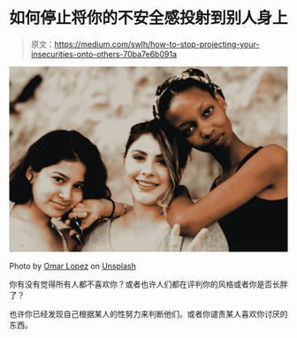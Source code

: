 # 如何停止将你的不安全感投射到别人身上

> 原文：<https://medium.com/swlh/how-to-stop-projecting-your-insecurities-onto-others-70ba7e6b091a>

![](img/4dbe0fb6385f694d58385dc866de64aa.png)

Photo by [Omar Lopez](https://unsplash.com/@omarlopez1?utm_source=unsplash&utm_medium=referral&utm_content=creditCopyText) on [Unsplash](https://unsplash.com/?utm_source=unsplash&utm_medium=referral&utm_content=creditCopyText)

你有没有觉得所有人都不喜欢你？或者也许人们都在评判你的风格或者你是否长胖了？

也许你已经发现自己根据某人的性努力来判断他们。或者你谴责某人喜欢你讨厌的东西。